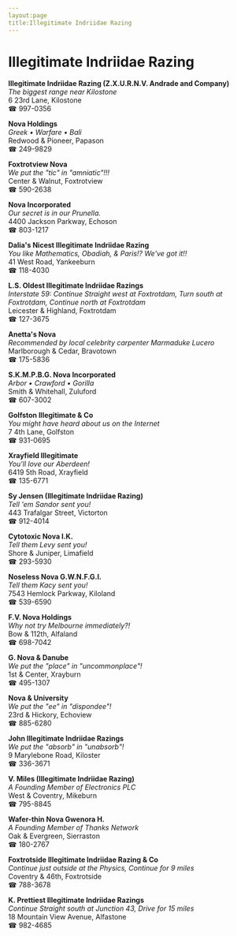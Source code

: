 ```yaml
---
layout:page
title:Illegitimate Indriidae Razing
---
```

# Illegitimate Indriidae Razing

**Illegitimate Indriidae Razing (Z.X.U.R.N.V. Andrade and Company)**  
_The biggest range near Kilostone_  
6 23rd Lane, Kilostone  
☎ 997-0356



**Nova Holdings**  
_Greek • Warfare • Bali_  
Redwood & Pioneer, Papason  
☎ 249-9829



**Foxtrotview Nova**  
_We put the "tic" in "amniatic"!!!_  
Center & Walnut, Foxtrotview  
☎ 590-2638



**Nova Incorporated**  
_Our secret is in our Prunella._  
4400 Jackson Parkway, Echoson  
☎ 803-1217



**Dalia's Nicest Illegitimate Indriidae Razing**  
_You like Mathematics, Obadiah, & Paris!? We've got it!!_  
41 West Road, Yankeeburn  
☎ 118-4030



**L.S. Oldest Illegitimate Indriidae Razings**  
_Interstate 59: Continue Straight west at Foxtrotdam, Turn south at Foxtrotdam, Continue north at Foxtrotdam_  
Leicester & Highland, Foxtrotdam  
☎ 127-3675



**Anetta's Nova**  
_Recommended by local celebrity carpenter Marmaduke Lucero_  
Marlborough & Cedar, Bravotown  
☎ 175-5836



**S.K.M.P.B.G. Nova Incorporated**  
_Arbor • Crawford • Gorilla_  
Smith & Whitehall, Zuluford  
☎ 607-3002



**Golfston Illegitimate & Co**  
_You might have heard about us on the Internet_  
7 4th Lane, Golfston  
☎ 931-0695



**Xrayfield Illegitimate**  
_You'll love our Aberdeen!_  
6419 5th Road, Xrayfield  
☎ 135-6771



**Sy Jensen (Illegitimate Indriidae Razing)**  
_Tell 'em Sandor sent you!_  
443 Trafalgar Street, Victorton  
☎ 912-4014



**Cytotoxic Nova I.K.**  
_Tell them Levy sent you!_  
Shore & Juniper, Limafield  
☎ 293-5930



**Noseless Nova G.W.N.F.G.I.**  
_Tell them Kacy sent you!_  
7543 Hemlock Parkway, Kiloland  
☎ 539-6590



**F.V. Nova Holdings**  
_Why not try Melbourne immediately?!_  
Bow & 112th, Alfaland  
☎ 698-7042



**G. Nova & Danube**  
_We put the "place" in "uncommonplace"!_  
1st & Center, Xrayburn  
☎ 495-1307



**Nova & University**  
_We put the "ee" in "dispondee"!_  
23rd & Hickory, Echoview  
☎ 885-6280



**John Illegitimate Indriidae Razings**  
_We put the "absorb" in "unabsorb"!_  
9 Marylebone Road, Kiloster  
☎ 336-3671



**V. Miles (Illegitimate Indriidae Razing)**  
_A Founding Member of Electronics PLC_  
West & Coventry, Mikeburn  
☎ 795-8845



**Wafer-thin Nova Gwenora H.**  
_A Founding Member of Thanks Network_  
Oak & Evergreen, Sierraston  
☎ 180-2767



**Foxtrotside Illegitimate Indriidae Razing & Co**  
_Continue just outside at the Physics, Continue for 9 miles_  
Coventry & 46th, Foxtrotside  
☎ 788-3678



**K. Prettiest Illegitimate Indriidae Razings**  
_Continue Straight south at Junction 43, Drive for 15 miles_  
18 Mountain View Avenue, Alfastone  
☎ 982-4685



